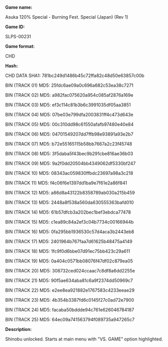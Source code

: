 **Game name:**

Asuka 120% Special - Burning Fest. Special (Japan) (Rev 1)

**Game ID:**

SLPS-00231

**Game format:**

CHD

**Hash:**

CHD DATA SHA1: 781bc249d1486b45c72ffa82c48d50e63857c00b

BIN (TRACK 01) MD5: 25fdc6ae09a0c696a682c53ea38c7271

BIN (TRACK 02) MD5: a982fac075620a954c085af2876a169e

BIN (TRACK 03) MD5: ef3c114c81b3b6c3991035df05aa3851

BIN (TRACK 04) MD5: 07be03e799dfa2003831ff4c473d643e

BIN (TRACK 05) MD5: 00c310dd98c61550afafb97480e40e84

BIN (TRACK 06) MD5: 04701549207dd7ffb98e93891a93e2b7

BIN (TRACK 07) MD5: b72e55165115b58bb7667a2c23f45748

BIN (TRACK 08) MD5: 3f5daba5f43bec9b291cbe816ae36b03

BIN (TRACK 09) MD5: 9a2f0dd20504bb4349062df5330bf247

BIN (TRACK 10) MD5: 08343ac059830ffbdc23697a98a3c218

BIN (TRACK 11) MD5: f4c06f6e1397dd1ba9e7f61e2a86f841

BIN (TRACK 12) MD5: a86d8a43122b8358789ab030a215b459

BIN (TRACK 13) MD5: 2448a8f538a560da630555363bafd010

BIN (TRACK 14) MD5: 61b57dfcb3a202bec1bef3ebdca77478

BIN (TRACK 15) MD5: c1ea89c84a2ef3c04b7734c00166944b

BIN (TRACK 16) MD5: 0fa295bb1936530c57d4aca3b2443eb8

BIN (TRACK 17) MD5: 2401964b767faa7d61625b48475a4149

BIN (TRACK 18) MD5: 1fc9f0d6bbe07d91ec75bb423c29a611

BIN (TRACK 19) MD5: 0a404c0571bb08076f47df02c879ea05

BIN (TRACK 20) MD5: 308732ced024ccaac7c8df8a6dd2255e

BIN (TRACK 21) MD5: 90f5ae634aba81c6a9f2374dd50969c7

BIN (TRACK 22) MD5: e2ee8ea921882e1767583c4233eeae29

BIN (TRACK 23) MD5: 4b354b3387fd6c0145f27c0ad72e7900

BIN (TRACK 24) MD5: facaba50bddde94c761e626046784187

BIN (TRACK 25) MD5: 64ec09a741563794f089735a947265c7

**Description:**

Shinobu unlocked. Starts at main menu with "VS. GAME" option highlighted.